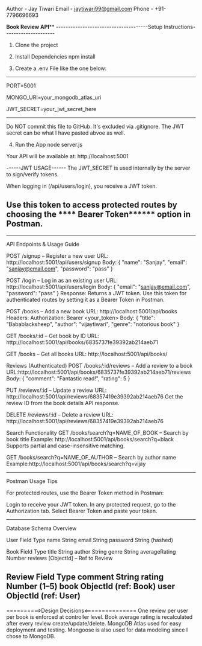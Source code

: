 Author - Jay Tiwari
Email - jaytiwari99@gmail.com
Phone - +91-7796696693

**********Book Review API************
--------------------------------------Setup Instructions---------------------
1. Clone the project




2. Install Dependencies
npm install






3. Create a .env File like the one below:
-------------------------------------------------------------
PORT=5001

MONGO_URI=your_mongodb_atlas_uri

JWT_SECRET=your_jwt_secret_here

-------------------------------------------------------------
Do NOT commit this file to GitHub.
It's excluded via .gitignore.
The JWT secret can be what I have pasted abvoe as well.




4. Run the App
node server.js




Your API will be available at:
http://localhost:5001






------JWT USAGE------
The JWT_SECRET is used internally by the server to sign/verify tokens.

When logging in (/api/users/login), you receive a JWT token.

Use this token to access protected routes by choosing the **** Bearer Token******
 option in Postman.
--------------------







--------------------------------------------------------------------
API Endpoints & Usage Guide

POST /signup – Register a new user
URL: http://localhost:5001/api/users/signup
Body:
{
  "name": "Sanjay",
  "email": "sanjay@email.com",
  "password": "pass"
}

POST /login – Log in as an existing user
URL: http://localhost:5001/api/users/login
Body:
{
  "email": "sanjay@email.com",
  "password": "pass"
}
Response: Returns a JWT token. Use this token for authenticated routes by setting it as a Bearer Token in Postman.

POST /books – Add a new book
URL: http://localhost:5001/api/books
Headers: Authorization: Bearer <your_token>
Body:
{
  "title": "Babablacksheep",
  "author": "vijaytiwari",
  "genre": "notorious book"
}

GET /books/:id – Get book by ID
URL: http://localhost:5001/api/books/6835737fe39392ab214aeb71

GET /books – Get all books
URL: http://localhost:5001/api/books/

Reviews (Authenticated)
POST /books/:id/reviews – Add a review to a book
URL:http://localhost:5001/api/books/6835737fe39392ab214aeb71/reviews
Body:
{
  "comment": "Fantastic read!",
  "rating": 5
}

PUT /reviews/:id – Update a review
URL: http://localhost:5001/api/reviews/68357419e39392ab214aeb76
Get the review ID from the book details API response.

DELETE /reviews/:id – Delete a review
URL: http://localhost:5001/api/reviews/68357419e39392ab214aeb76

Search Functionality
GET /books/search?q=NAME_OF_BOOK – Search by book title
Example: http://localhost:5001/api/books/search?q=black
Supports partial and case-insensitive matching.

GET /books/search?q=NAME_OF_AUTHOR – Search by author name
Example:http://localhost:5001/api/books/search?q=vijay







------------------------------------------------------------------
Postman Usage Tips

For protected routes, use the Bearer Token method in Postman:

Login to receive your JWT token.
In any protected request, go to the Authorization tab.
Select Bearer Token and paste your token.

-------------------------------------------------------------------
Database Schema Overview

User
Field	Type
name	String
email	String
password	String (hashed)

Book
Field	Type
title	String
author	String
genre	String
averageRating	Number
reviews	[ObjectId] – Ref to Review

Review
Field	Type
comment	String
rating	Number (1–5)
book	ObjectId (ref: Book)
user	ObjectId (ref: User)
-------------------------------------------------------------------








==========>Design Decisions<===============
One review per user per book is enforced at controller level.
Book average rating is recalculated after every review create/update/delete.
MongoDB Atlas used for easy deployment and testing.
Mongoose is also used for data modeling since I chose to MongoDB.

